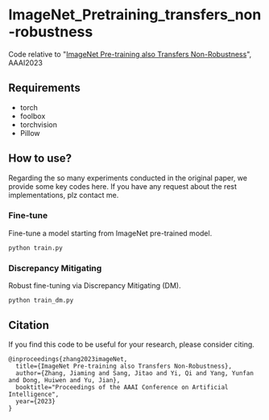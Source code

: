 # ImageNet_Pretraining_transfers_non-robustness
Code relative to "[ImageNet Pre-training also Transfers Non-Robustness](https://arxiv.org/abs/2106.10989)", AAAI2023

## Requirements
- torch
- foolbox
- torchvision
- Pillow

## How to use?

Regarding the so many experiments conducted in the original paper, we provide some key codes here. 
If you have any request about the rest implementations, plz contact me.

### Fine-tune
Fine-tune a model starting from ImageNet pre-trained model.
```
python train.py
```

### Discrepancy Mitigating
Robust fine-tuning via Discrepancy Mitigating (DM).
```
python train_dm.py
```


## Citation
If you find this code to be useful for your research, please consider citing.
```
@inproceedings{zhang2023imageNet,
  title={ImageNet Pre-training also Transfers Non-Robustness},
  author={Zhang, Jiaming and Sang, Jitao and Yi, Qi and Yang, Yunfan and Dong, Huiwen and Yu, Jian},
  booktitle="Proceedings of the AAAI Conference on Artificial Intelligence",
  year={2023}
}
```